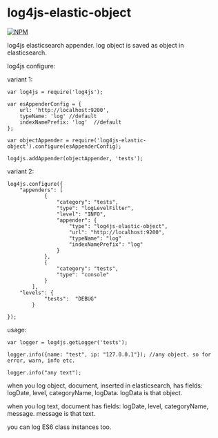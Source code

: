 # log4js-elastic-object

[![NPM](https://nodei.co/npm/log4js-elastic-object.png)](https://nodei.co/npm/log4js-elastic-object/)

log4js elasticsearch appender. log object is saved as object in elasticsearch.

log4js configure:

variant 1: 
```
var log4js = require('log4js');

var esAppenderConfig = {
    url: 'http://localhost:9200',
    typeName: 'log' //default
    indexNamePrefix: 'log'  //default
};

var objectAppender = require('log4js-elastic-object').configure(esAppenderConfig);

log4js.addAppender(objectAppender, 'tests');
```

variant 2: 
```
log4js.configure({
    "appenders": [
            {
                "category": "tests",
                "type": "logLevelFilter",
                "level": "INFO",
                "appender": {
                    "type": "log4js-elastic-object",
                    "url": "http://localhost:9200",
                    "typeName": "log"
                    "indexNamePrefix": "log"
                }
            },
            {
                "category": "tests",
                "type": "console"
            }
        ],
    "levels": {
            "tests":  "DEBUG"
        }

});
```

usage:
```
var logger = log4js.getLogger('tests');

logger.info({name: "test", ip: "127.0.0.1"}); //any object. so for error, warn, info etc.

logger.info("any text");
```

when you log object, document, inserted in elasticsearch, has fields: logDate, level, categoryName, logData. logData is that object.

when you log text, document has fields: logDate, level, categoryName, message. message is that text.

you can log ES6 class instances too.

